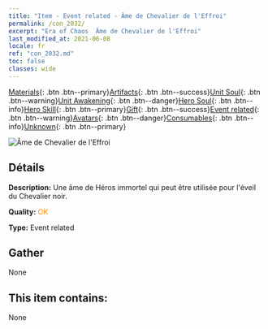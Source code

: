 ```yaml
---
title: "Item - Event related - Âme de Chevalier de l'Effroi"
permalink: /con_2032/
excerpt: "Era of Chaos  Âme de Chevalier de l'Effroi"
last_modified_at: 2021-06-08
locale: fr
ref: "con_2032.md"
toc: false
classes: wide
---
```

 [Materials](/ItemsFR/){: .btn .btn--primary}[Artifacts](/ItemsFR/Artifacts/){: .btn .btn--success}[Unit Soul](/ItemsFR/UnitSoul/){: .btn .btn--warning}[Unit Awakening](/ItemsFR/UnitAwakening/){: .btn .btn--danger}[Hero Soul](/ItemsFR/HeroSoul/){: .btn .btn--info}[Hero Skill](/ItemsFR/HeroSkill/){: .btn .btn--primary}[Gift](/ItemsFR/Gift/){: .btn .btn--success}[Event related](/ItemsFR/Events/){: .btn .btn--warning}[Avatars](/ItemsFR/Avatars/){: .btn .btn--danger}[Consumables](/ItemsFR/Consumables/){: .btn .btn--info}[Unknown](/ItemsFR/Unknown/){: .btn .btn--primary}

 ![Âme de Chevalier de l'Effroi](/images/t/juexing_306.jpg)

## Détails
 **Description:** Une âme de Héros immortel qui peut être utilisée pour l'éveil du Chevalier noir.

 **Quality:** <span style="color: #FF8C00">OK</span>

 **Type:** Event related

## Gather

  None

## This item contains:

  None

